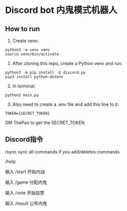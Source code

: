 # Discord bot 内鬼模式机器人

## How to run
1. Create venv:
```
python3 -m venv venv
source venv/bin/activate
```
1. After cloning this repo, create a Python venv and run:
```
python3 -m pip install -U discord.py
pip3 install python-dotenv
```
2. In terminal:
```
python3 main.py
```
3. Also need to create a .env file and add this line to it:
```
TOKEN={SECRET_TOKEN}
```
DM ThePao to get the SECRET_TOKEN


## Discord指令
/sync sync all commands if you add/deletes commands

/help

输入 /start 开始内战

输入 /game 分配内鬼 

输入 /vote 开始投票 

输入 /result 公布内鬼
